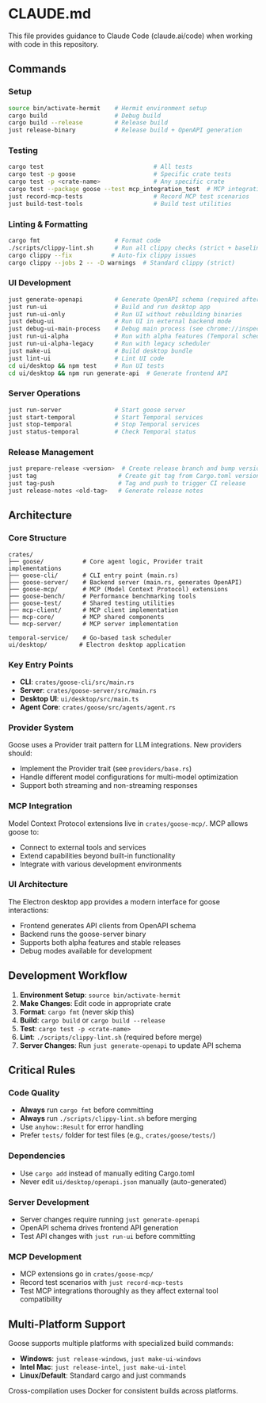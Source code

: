 # CLAUDE.md

This file provides guidance to Claude Code (claude.ai/code) when working with code in this repository.

## Commands

### Setup
```bash
source bin/activate-hermit    # Hermit environment setup
cargo build                   # Debug build
cargo build --release         # Release build
just release-binary           # Release build + OpenAPI generation
```

### Testing
```bash
cargo test                               # All tests
cargo test -p goose                      # Specific crate tests
cargo test -p <crate-name>               # Any specific crate
cargo test --package goose --test mcp_integration_test  # MCP integration tests
just record-mcp-tests                    # Record MCP test scenarios
just build-test-tools                    # Build test utilities
```

### Linting & Formatting
```bash
cargo fmt                     # Format code
./scripts/clippy-lint.sh      # Run all clippy checks (strict + baseline)
cargo clippy --fix           # Auto-fix clippy issues
cargo clippy --jobs 2 -- -D warnings  # Standard clippy (strict)
```

### UI Development
```bash
just generate-openapi         # Generate OpenAPI schema (required after server changes)
just run-ui                   # Build and run desktop app
just run-ui-only              # Run UI without rebuilding binaries
just debug-ui                 # Run UI in external backend mode
just debug-ui-main-process    # Debug main process (see chrome://inspect)
just run-ui-alpha             # Run with alpha features (Temporal scheduler)
just run-ui-alpha-legacy      # Run with legacy scheduler
just make-ui                  # Build desktop bundle
just lint-ui                  # Lint UI code
cd ui/desktop && npm test     # Run UI tests
cd ui/desktop && npm run generate-api  # Generate frontend API
```

### Server Operations
```bash
just run-server               # Start goose server
just start-temporal           # Start Temporal services
just stop-temporal            # Stop Temporal services
just status-temporal          # Check Temporal status
```

### Release Management
```bash
just prepare-release <version>  # Create release branch and bump versions
just tag                       # Create git tag from Cargo.toml version
just tag-push                  # Tag and push to trigger CI release
just release-notes <old-tag>   # Generate release notes
```

## Architecture

### Core Structure
```
crates/
├── goose/           # Core agent logic, Provider trait implementations
├── goose-cli/       # CLI entry point (main.rs)
├── goose-server/    # Backend server (main.rs, generates OpenAPI)
├── goose-mcp/       # MCP (Model Context Protocol) extensions
├── goose-bench/     # Performance benchmarking tools
├── goose-test/      # Shared testing utilities
├── mcp-client/      # MCP client implementation
├── mcp-core/        # MCP shared components
└── mcp-server/      # MCP server implementation

temporal-service/    # Go-based task scheduler
ui/desktop/         # Electron desktop application
```

### Key Entry Points
- **CLI**: `crates/goose-cli/src/main.rs`
- **Server**: `crates/goose-server/src/main.rs`
- **Desktop UI**: `ui/desktop/src/main.ts`
- **Agent Core**: `crates/goose/src/agents/agent.rs`

### Provider System
Goose uses a Provider trait pattern for LLM integrations. New providers should:
- Implement the Provider trait (see `providers/base.rs`)
- Handle different model configurations for multi-model optimization
- Support both streaming and non-streaming responses

### MCP Integration
Model Context Protocol extensions live in `crates/goose-mcp/`. MCP allows goose to:
- Connect to external tools and services
- Extend capabilities beyond built-in functionality
- Integrate with various development environments

### UI Architecture
The Electron desktop app provides a modern interface for goose interactions:
- Frontend generates API clients from OpenAPI schema
- Backend runs the goose-server binary
- Supports both alpha features and stable releases
- Debug modes available for development

## Development Workflow

1. **Environment Setup**: `source bin/activate-hermit`
2. **Make Changes**: Edit code in appropriate crate
3. **Format**: `cargo fmt` (never skip this)
4. **Build**: `cargo build` or `cargo build --release`
5. **Test**: `cargo test -p <crate-name>`
6. **Lint**: `./scripts/clippy-lint.sh` (required before merge)
7. **Server Changes**: Run `just generate-openapi` to update API schema

## Critical Rules

### Code Quality
- **Always** run `cargo fmt` before committing
- **Always** run `./scripts/clippy-lint.sh` before merging
- Use `anyhow::Result` for error handling
- Prefer `tests/` folder for test files (e.g., `crates/goose/tests/`)

### Dependencies
- Use `cargo add` instead of manually editing Cargo.toml
- Never edit `ui/desktop/openapi.json` manually (auto-generated)

### Server Development
- Server changes require running `just generate-openapi`
- OpenAPI schema drives frontend API generation
- Test API changes with `just run-ui` before committing

### MCP Development
- MCP extensions go in `crates/goose-mcp/`
- Record test scenarios with `just record-mcp-tests`
- Test MCP integrations thoroughly as they affect external tool compatibility

## Multi-Platform Support

Goose supports multiple platforms with specialized build commands:
- **Windows**: `just release-windows`, `just make-ui-windows`
- **Intel Mac**: `just release-intel`, `just make-ui-intel`
- **Linux/Default**: Standard cargo and just commands

Cross-compilation uses Docker for consistent builds across platforms.